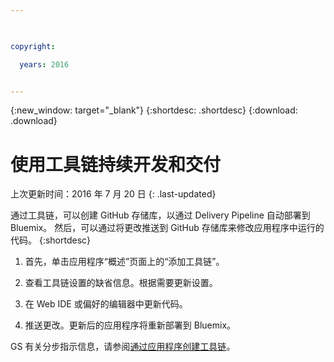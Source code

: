 ```yaml
---

 

copyright:

  years: 2016


---
```


{:new_window: target="_blank"}
{:shortdesc: .shortdesc}
{:download: .download}

# 使用工具链持续开发和交付
上次更新时间：2016 年 7 月 20 日
{: .last-updated}

通过工具链，可以创建 GitHub 存储库，以通过 Delivery Pipeline 自动部署到 Bluemix。
然后，可以通过将更改推送到 GitHub 存储库来修改应用程序中运行的代码。
{:shortdesc}

1. 首先，单击应用程序“概述”页面上的“添加工具链”。

2. 查看工具链设置的缺省信息。根据需要更新设置。

3. 在 Web IDE 或偏好的编辑器中更新代码。

4. 推送更改。更新后的应用程序将重新部署到 Bluemix。

GS
有关分步指示信息，请参阅[通过应用程序创建工具链](../../toolchains/toolchains_setup.html#creating_a_toolchain_from_an_app)。

